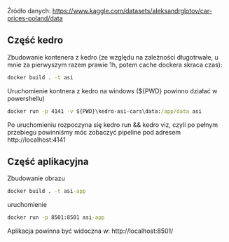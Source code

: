 Źródło danych: https://www.kaggle.com/datasets/aleksandrglotov/car-prices-poland/data

## Część kedro

Zbudowanie kontenera z kedro (ze względu na zależności długotrwałe, u mnie za pierwyszym razem prawie 1h, potem cache dockera skraca czas): 
```cmd
docker build . -t asi
```

Uruchomienie kontnera z kedro na windows (${PWD} powinno działać w powershellu)
```cmd
docker run -p 4141 -v ${PWD}\kedro-asi-cars\data:/app/data asi
```

Po uruchomieniu rozpoczyna się kedro run && kedro viz, czyli po pełnym przebiegu powinniśmy móc zobaczyć pipeline
pod adresem http://localhost:4141


## Część aplikacyjna

Zbudowanie obrazu
```cmd
docker build . -t asi-app
```

uruchomienie
```cmd
docker run -p 8501:8501 asi-app
```

Aplikacja powinna być widoczna w: http://localhost:8501/